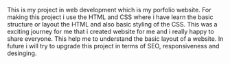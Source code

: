 This is my project in web development which is my porfolio website. For making this project i use the HTML and CSS where i have learn the basic structure or layout the HTML 
and also basic styling of the CSS. This was a exciting journey for me that i created website for me and i really happy to share everyone. This help me to understand the basic layout
of a website. In future i will try to upgrade this project in terms of SEO, responsiveness and desinging.
